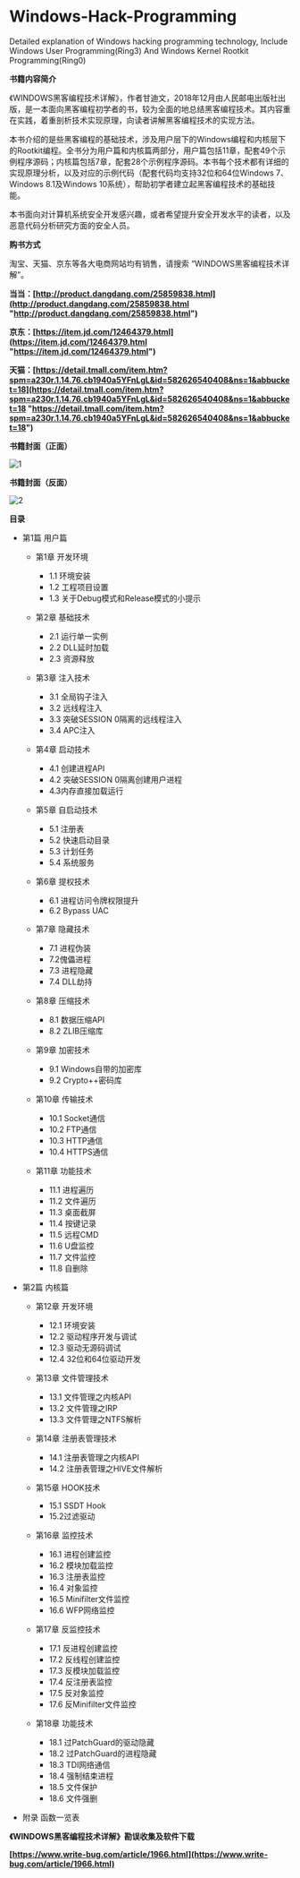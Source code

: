 # Windows-Hack-Programming

Detailed explanation of Windows hacking programming technology, Include Windows User Programming(Ring3) And Windows Kernel Rootkit Programming(Ring0)

**书籍内容简介**

《WINDOWS黑客编程技术详解》，作者甘迪文，2018年12月由人民邮电出版社出版，是一本面向黑客编程初学者的书，较为全面的地总结黑客编程技术。其内容重在实践，着重剖析技术实现原理，向读者讲解黑客编程技术的实现方法。

本书介绍的是些黑客编程的基础技术，涉及用户层下的Windows编程和内核层下的Rootkit编程。全书分为用户篇和内核篇两部分，用户篇包括11章，配套49个示例程序源码；内核篇包括7章，配套28个示例程序源码。本书每个技术都有详细的实现原理分析，以及对应的示例代码（配套代码均支持32位和64位Windows 7、Windows 8.1及Windows 10系统），帮助初学者建立起黑客编程技术的基础技能。

本书面向对计算机系统安全开发感兴趣，或者希望提升安全开发水平的读者，以及恶意代码分析研究方面的安全人员。

**购书方式**

淘宝、天猫、京东等各大电商网站均有销售，请搜索 “WINDOWS黑客编程技术详解”。

**当当：[http://product.dangdang.com/25859838.html](http://product.dangdang.com/25859838.html "http://product.dangdang.com/25859838.html")**

**京东：[https://item.jd.com/12464379.html](https://item.jd.com/12464379.html "https://item.jd.com/12464379.html")**

**天猫：[https://detail.tmall.com/item.htm?spm=a230r.1.14.76.cb1940a5YFnLgL&id=582626540408&ns=1&abbucket=18](https://detail.tmall.com/item.htm?spm=a230r.1.14.76.cb1940a5YFnLgL&id=582626540408&ns=1&abbucket=18 "https://detail.tmall.com/item.htm?spm=a230r.1.14.76.cb1940a5YFnLgL&id=582626540408&ns=1&abbucket=18")**

**书籍封面（正面）**

![1](https://www.write-bug.com/upload/image/1/73e6076b0694c2b97b6d331e94599d4e.jpg)

**书籍封面（反面）**

![2](https://www.write-bug.com/upload/image/1/f553147bd847cdbb8f75fa317c6c56b2.jpg)

**目录**

- 第1篇 用户篇

  - 第1章 开发环境
    - 1.1 环境安装
    - 1.2 工程项目设置
    - 1.3 关于Debug模式和Release模式的小提示

  - 第2章 基础技术
    - 2.1 运行单一实例
    - 2.2 DLL延时加载
    - 2.3 资源释放

  - 第3章 注入技术
    - 3.1 全局钩子注入
    - 3.2 远线程注入
    - 3.3 突破SESSION 0隔离的远线程注入
    - 3.4 APC注入

  - 第4章 启动技术
    - 4.1 创建进程API
    - 4.2 突破SESSION 0隔离创建用户进程
    - 4.3内存直接加载运行

  - 第5章 自启动技术
    - 5.1 注册表
    - 5.2 快速启动目录
    - 5.3 计划任务
    - 5.4 系统服务

  - 第6章 提权技术
    - 6.1 进程访问令牌权限提升
    - 6.2 Bypass UAC

  - 第7章 隐藏技术
    - 7.1 进程伪装
    - 7.2傀儡进程
    - 7.3 进程隐藏
    - 7.4 DLL劫持

  - 第8章 压缩技术
    - 8.1 数据压缩API
    - 8.2 ZLIB压缩库

  - 第9章 加密技术
    - 9.1 Windows自带的加密库
    - 9.2 Crypto++密码库

  - 第10章 传输技术
    - 10.1 Socket通信
    - 10.2 FTP通信
    - 10.3 HTTP通信
    - 10.4 HTTPS通信

  - 第11章 功能技术
    - 11.1 进程遍历
    - 11.2 文件遍历
    - 11.3 桌面截屏
    - 11.4 按键记录
    - 11.5 远程CMD
    - 11.6 U盘监控
    - 11.7 文件监控
    - 11.8 自删除

- 第2篇 内核篇

  - 第12章 开发环境
    - 12.1 环境安装
    - 12.2 驱动程序开发与调试
    - 12.3 驱动无源码调试
    - 12.4 32位和64位驱动开发

  - 第13章 文件管理技术
    - 13.1 文件管理之内核API
    - 13.2 文件管理之IRP
    - 13.3 文件管理之NTFS解析

  - 第14章 注册表管理技术
    - 14.1 注册表管理之内核API
    - 14.2 注册表管理之HIVE文件解析

  - 第15章 HOOK技术
    - 15.1 SSDT Hook
    - 15.2过滤驱动

  - 第16章 监控技术
    - 16.1 进程创建监控
    - 16.2 模块加载监控
    - 16.3 注册表监控
    - 16.4 对象监控
    - 16.5 Minifilter文件监控
    - 16.6 WFP网络监控

  - 第17章 反监控技术
    - 17.1 反进程创建监控
    - 17.2 反线程创建监控
    - 17.3 反模块加载监控
    - 17.4 反注册表监控
    - 17.5 反对象监控
    - 17.6 反Minifilter文件监控

  - 第18章 功能技术
    - 18.1 过PatchGuard的驱动隐藏
    - 18.2 过PatchGuard的进程隐藏
    - 18.3 TDI网络通信
    - 18.4 强制结束进程
    - 18.5 文件保护
    - 18.6 文件强删

- 附录 函数一览表



**《WINDOWS黑客编程技术详解》勘误收集及软件下载**

**[https://www.write-bug.com/article/1966.html](https://www.write-bug.com/article/1966.html)**
